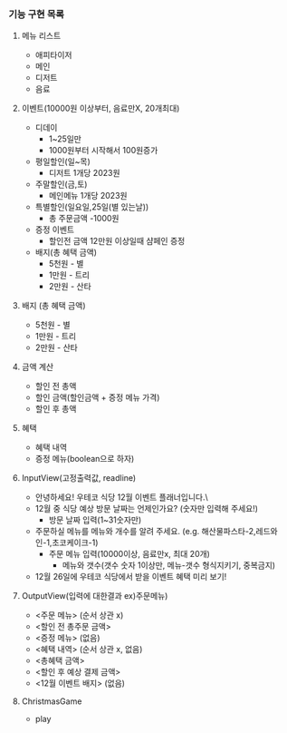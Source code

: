 ### 기능 구현 목록
1. 메뉴 리스트
   - 애피타이저
   - 메인
   - 디저트
   - 음료
2. 이벤트(10000원 이상부터, 음료만X, 20개최대)
   - 디데이
     - 1~25일만
     - 1000원부터 시작해서 100원증가
   - 평일할인(일~목) 
     - 디저트 1개당 2023원
   - 주말할인(금,토)
     - 메인메뉴 1개당 2023원
   - 특별할인(일요일,25일(별 있는날))
     - 총 주문금액 -1000원
   - 증정 이벤트
     - 할인전 금액 12만원 이상일때 샴페인 증정
   - 배지(총 혜택 금액)
     - 5천원 - 별
     - 1만원 - 트리
     - 2만원 - 산타
3. 배지 (총 혜택 금액)
   - 5천원 - 별
   - 1만원 - 트리
   - 2만원 - 산타
4. 금액 계산
   - 할인 전 총액
   - 할인 금액(할인금액 + 증정 메뉴 가격)
   - 할인 후 총액
5. 혜택
   - 혜택 내역
   - 증정 메뉴(boolean으로 하자)

6. InputView(고정출력값, readline)
   - 안녕하세요! 우테코 식당 12월 이벤트 플래너입니다.\
   - 12월 중 식당 예상 방문 날짜는 언제인가요? (숫자만 입력해 주세요!)
     - 방문 날짜 입력(1~31숫자만)
   - 주문하실 메뉴를 메뉴와 개수를 알려 주세요. (e.g. 해산물파스타-2,레드와인-1,초코케이크-1)
     - 주문 메뉴 입력(10000이상, 음료만x, 최대 20개)
        - 메뉴와 갯수(갯수 숫자 1이상만, 메뉴-갯수 형식지키기, 중복금지)
   - 12월 26일에 우테코 식당에서 받을 이벤트 혜택 미리 보기!
   
7. OutputView(입력에 대한결과 ex)주문메뉴)
    - <주문 메뉴> (순서 상관 x)
    - <할인 전 총주문 금액>
    - <증정 메뉴> (없음)
    - <혜택 내역> (순서 상관 x, 없음)
    - <총혜택 금액>
    - <할인 후 예상 결제 금액>
    - <12월 이벤트 배지> (없음)

8. ChristmasGame
   - play


